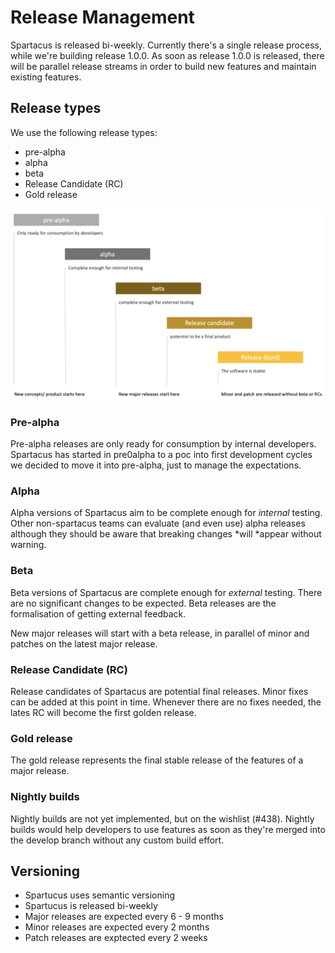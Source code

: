 # Release Management

Spartacus is released bi-weekly. Currently there's a single release process, while we're building release 1.0.0. As soon as release 1.0.0 is released, there will be parallel release streams in order to build new features and maintain existing features. 

## Release types
We use the following release types:
- pre-alpha
- alpha
- beta
- Release Candidate (RC)
- Gold release


![Release types](release-types.png)

### Pre-alpha
Pre-alpha releases are only ready for consumption by internal developers.  Spartacus has started in pre0alpha to  a poc into first development cycles we decided to move it into pre-alpha, just to manage the expectations. 

### Alpha
Alpha versions of Spartacus aim to be complete enough for *internal* testing. Other non-spartacus teams can evaluate (and even use) alpha releases although they should be aware that breaking changes *will *appear without warning. 

### Beta
Beta versions of Spartacus are complete enough for *external* testing. There are no significant changes to be expected. Beta releases are the formalisation of getting external feedback. 

New major releases will start with a beta release, in parallel of minor and patches on the latest major release. 

### Release Candidate (RC)
Release candidates of Spartacus are potential final releases. Minor fixes can be added at this point in time. Whenever there are no fixes needed, the lates RC will become the first golden release. 

### Gold release 
The gold release represents the final stable release of the features of a major release. 

### Nightly builds
Nightly builds are not yet implemented, but on the wishlist (#438). Nightly builds would help developers to use features as soon as they're merged into the develop branch without any custom build effort. 



## Versioning
- Spartucus uses semantic versioning
- Spartucus is released bi-weekly
- Major releases are expected every 6 - 9 months
- Minor releases are expected every 2 months
- Patch releases are exptected every 2 weeks


